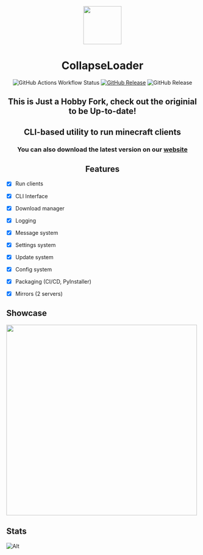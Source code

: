 <p align=center><img src="https://github.com/dest4590/CollapseLoader/assets/80628386/190926bf-cde4-4de4-a35f-476eb9d9ac7b" width=100></p>

<h1 align=center>CollapseLoader</h1>

<p align=center>
<img alt="GitHub Actions Workflow Status" src="https://img.shields.io/github/actions/workflow/status/dest4590/CollapseLoader/main.yml?style=for-the-badge&logo=githubactions&logoColor=ffffff&color=%2382B155">
<a href="https://github.com/dest4590/CollapseLoader/releases/latest" target=_blank><img alt="GitHub Release" src="https://img.shields.io/github/v/release/dest4590/CollapseLoader?display_name=tag&style=for-the-badge&logo=alwaysdata&logoColor=ffffff"></a>
<img alt="GitHub Release" src="https://img.shields.io/github/v/release/dest4590/CollapseLoader?include_prereleases&display_name=tag&style=for-the-badge&logo=buffer&label=Prerelease">
</p>

<h2 align=center> This is Just a Hobby Fork, check out the originial to be Up-to-date!

<h2 align=center>CLI-based utility to run minecraft clients</h2> 

<h3 align=center>You can also download the latest version on our <a href="https://collapseloader.org">website</a></h3>

<h2 align=center>Features</h2>

* [X] Run clients
* [X] CLI Interface
* [X] Download manager
* [X] Logging
* [X] Message system
* [X] Settings system 
* [X] Update system
* [X] Config system
* [X] Packaging (CI/CD, PyInstaller)
* [X] Mirrors (2 servers)


## Showcase
<img src="https://github.com/user-attachments/assets/85799598-f7b5-4ee2-9cac-07afc88bc699" width=500>

## Stats
![Alt](https://repobeats.axiom.co/api/embed/7b1d7b331cc7aadd46f994465326905afec453a0.svg "Repobeats analytics image")

